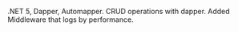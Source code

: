 .NET 5, Dapper, Automapper.
CRUD operations with dapper.
Added Middleware that logs by performance.
